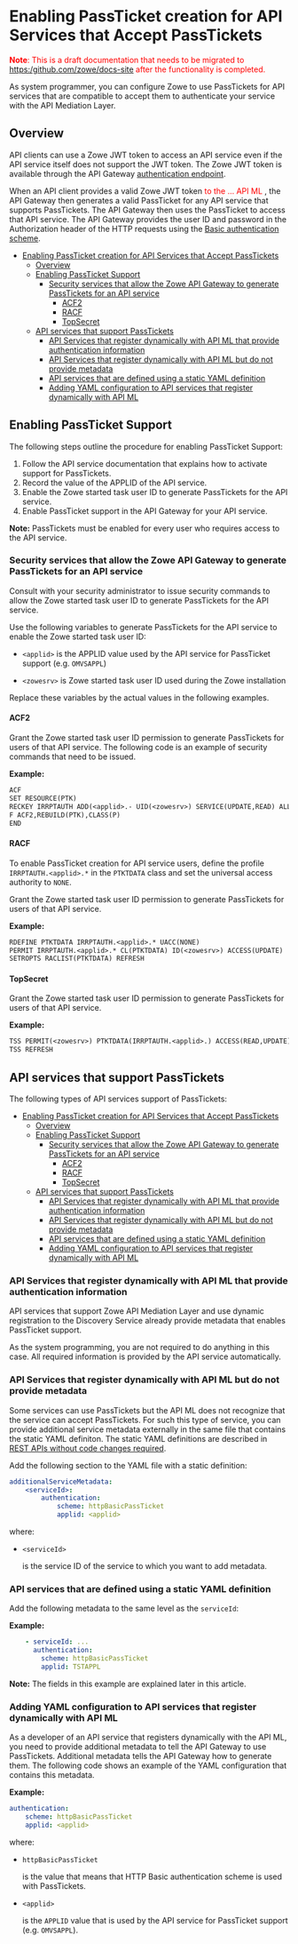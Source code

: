 # Enabling PassTicket creation for API Services that Accept PassTickets

<font color ="red"> **Note**: This is a draft documentation that needs to be migrated to <https:/github.com/zowe/docs-site> after the functionality is completed. </font>

As system programmer, you can configure Zowe to use PassTickets for API services that are compatible to accept them to authenticate your service with the API Mediation Layer.

## Overview

API clients can use a Zowe JWT token to access an API service even if the API service itself does not support the JWT token.
The Zowe JWT token is available through the API Gateway [authentication endpoint](https://docs.zowe.org/stable/extend/extend-apiml/api-mediation-security.html#authentication-for-api-ml-services).

When an API client provides a valid Zowe JWT token <font color ="red">to the ... API ML </font>, the API Gateway then generates a valid PassTicket for any API service that supports PassTickets.
The API Gateway then uses the PassTicket to access that API service.
The API Gateway provides the user ID and password in the Authorization header of the HTTP requests using the
[Basic authentication scheme](https://developer.mozilla.org/en-US/docs/Web/HTTP/Authentication#Basic_authentication_scheme).

- [Enabling PassTicket creation for API Services that Accept PassTickets](#enabling-passticket-creation-for-api-services-that-accept-passtickets)
  - [Overview](#overview)
  - [Enabling PassTicket Support](#enabling-passticket-support)
    - [Security services that allow the Zowe API Gateway to generate PassTickets for an API service](#security-services-that-allow-the-zowe-api-gateway-to-generate-passtickets-for-an-api-service)
      - [ACF2](#acf2)
      - [RACF](#racf)
      - [TopSecret](#topsecret)
  - [API services that support PassTickets](#api-services-that-support-passtickets)
    - [API Services that register dynamically with API ML that provide authentication information](#api-services-that-register-dynamically-with-api-ml-that-provide-authentication-information)
    - [API Services that register dynamically with API ML but do not provide metadata](#api-services-that-register-dynamically-with-api-ml-but-do-not-provide-metadata)
    - [API services that are defined using a static YAML definition](#api-services-that-are-defined-using-a-static-yaml-definition)
    - [Adding YAML configuration to API services that register dynamically with API ML](#adding-yaml-configuration-to-api-services-that-register-dynamically-with-api-ml)

## Enabling PassTicket Support

The following steps outline the procedure for enabling PassTicket Support:

1. Follow the API service documentation that explains how to activate support for PassTickets.
2. Record the value of the APPLID of the API service.
3. Enable the Zowe started task user ID to generate PassTickets for the API service.
4. Enable PassTicket support in the API Gateway for your API service.

**Note:**
PassTickets must be enabled for every user who requires access to the API service.

### Security services that allow the Zowe API Gateway to generate PassTickets for an API service

Consult with your security administrator to issue security commands to allow the Zowe started task user ID to generate PassTickets for the API service.

Use the following variables to generate PassTickets for the API service to enable the Zowe started task user ID:

- `<applid>` is the APPLID value used by the API service for PassTicket support (e.g. `OMVSAPPL`)

- `<zowesrv>` is Zowe started task user ID used during the Zowe installation

Replace these variables by the actual values in the following examples.

#### ACF2

Grant the Zowe started task user ID permission to generate PassTickets for users of that API service.
The following code is an example of security commands that need to be issued.

**Example:**

```txt
ACF
SET RESOURCE(PTK)
RECKEY IRRPTAUTH ADD(<applid>.- UID(<zowesrv>) SERVICE(UPDATE,READ) ALLOW)
F ACF2,REBUILD(PTK),CLASS(P)
END
```

#### RACF

To enable PassTicket creation for API service users, define the profile `IRRPTAUTH.<applid>.*` in the `PTKTDATA` class and set the universal access authority to `NONE`.

Grant the Zowe started task user ID permission to generate PassTickets for users of that API service.

**Example:**

```txt
RDEFINE PTKTDATA IRRPTAUTH.<applid>.* UACC(NONE)
PERMIT IRRPTAUTH.<applid>.* CL(PTKTDATA) ID(<zowesrv>) ACCESS(UPDATE)
SETROPTS RACLIST(PTKTDATA) REFRESH
```

#### TopSecret

Grant the Zowe started task user ID permission to generate PassTickets for users of that API service.

**Example:**

```txt
TSS PERMIT(<zowesrv>) PTKTDATA(IRRPTAUTH.<applid>.) ACCESS(READ,UPDATE)
TSS REFRESH
```

## API services that support PassTickets

The following types of API services support of PassTickets:

- [Enabling PassTicket creation for API Services that Accept PassTickets](#enabling-passticket-creation-for-api-services-that-accept-passtickets)
  - [Overview](#overview)
  - [Enabling PassTicket Support](#enabling-passticket-support)
    - [Security services that allow the Zowe API Gateway to generate PassTickets for an API service](#security-services-that-allow-the-zowe-api-gateway-to-generate-passtickets-for-an-api-service)
      - [ACF2](#acf2)
      - [RACF](#racf)
      - [TopSecret](#topsecret)
  - [API services that support PassTickets](#api-services-that-support-passtickets)
    - [API Services that register dynamically with API ML that provide authentication information](#api-services-that-register-dynamically-with-api-ml-that-provide-authentication-information)
    - [API Services that register dynamically with API ML but do not provide metadata](#api-services-that-register-dynamically-with-api-ml-but-do-not-provide-metadata)
    - [API services that are defined using a static YAML definition](#api-services-that-are-defined-using-a-static-yaml-definition)
    - [Adding YAML configuration to API services that register dynamically with API ML](#adding-yaml-configuration-to-api-services-that-register-dynamically-with-api-ml)

### API Services that register dynamically with API ML that provide authentication information

API services that support Zowe API Mediation Layer and use dynamic registration to the Discovery Service already provide metadata that enables PassTicket support.

As the system programming, you are not required to do anything in this case. All required information is provided by the API service automatically.

### API Services that register dynamically with API ML but do not provide metadata

Some services can use PassTickets but the API ML does not recognize that the service can accept PassTickets.
For such this type of service, you can provide additional service metadata externally in the same file that contains the static YAML definiton. The static YAML definitions are described in [REST APIs without code changes required](./api-mediation-onboard-an-existing-rest-api-service-without-code-changes.md).

Add the following section to the YAML file with a static definition:

```yaml
additionalServiceMetadata:
    <serviceId>:
        authentication:
            scheme: httpBasicPassTicket
            applid: <applid>
```

where:

 * `<serviceId>`

    is the service ID of the service to which you want to add metadata.

### API services that are defined using a static YAML definition

Add the following metadata to the same level as the `serviceId`:

**Example:**

```yaml
    - serviceId: ...
      authentication:
        scheme: httpBasicPassTicket
        applid: TSTAPPL
```

**Note:** The fields in this example are explained later in this article.

### Adding YAML configuration to API services that register dynamically with API ML

As a developer of an API service that registers dynamically with the API ML, you need to provide additional metadata to tell the API Gateway to use PassTickets.
Additional metadata tells the API Gateway how to generate them. The following code shows an example of the YAML configuration that contains this metadata.

**Example:**

```yaml
authentication:
    scheme: httpBasicPassTicket
    applid: <applid>
```

where:

* `httpBasicPassTicket`

  is the value that means that HTTP Basic authentication scheme is used with PassTickets.

* `<applid>`

  is the `APPLID` value that is used by the API service for PassTicket support (e.g. `OMVSAPPL`).
